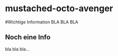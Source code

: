 mustached-octo-avenger
======================

#Wichtige Information
BLA BLA BLA
## Noch eine Info
bla bla bla...
